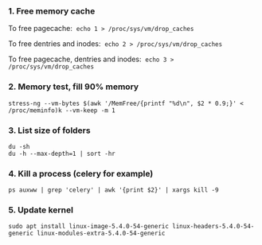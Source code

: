 ### 1. Free memory cache
To free pagecache:  ```echo 1 > /proc/sys/vm/drop_caches```

To free dentries and inodes:  ```echo 2 > /proc/sys/vm/drop_caches```

To free pagecache, dentries and inodes:  ```echo 3 > /proc/sys/vm/drop_caches```

### 2. Memory test, fill 90% memory
```stress-ng --vm-bytes $(awk '/MemFree/{printf "%d\n", $2 * 0.9;}' < /proc/meminfo)k --vm-keep -m 1```

### 3. List size of folders
```du -sh```  
```du -h --max-depth=1 | sort -hr```

### 4. Kill a process (celery for example)
```ps auxww | grep 'celery' | awk '{print $2}' | xargs kill -9```

### 5. Update kernel
```sudo apt install linux-image-5.4.0-54-generic linux-headers-5.4.0-54-generic linux-modules-extra-5.4.0-54-generic```
